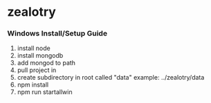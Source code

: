# zealotry
### Windows Install/Setup Guide
1. install node
2. install mongodb
3. add mongod to path 
4. pull project in
5. create subdirectory in root called "data" example: ../zealotry/data
6. npm install
7. npm run startallwin
